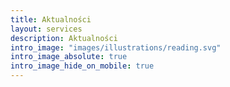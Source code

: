 ```yaml
---
title: Aktualności
layout: services
description: Aktualności
intro_image: "images/illustrations/reading.svg"
intro_image_absolute: true
intro_image_hide_on_mobile: true
---
```


